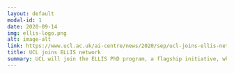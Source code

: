 ```yaml
---
layout: default
modal-id: 1
date: 2020-09-14
img: ellis-logo.png
alt: image-alt
link: https://www.ucl.ac.uk/ai-centre/news/2020/sep/ucl-joins-ellis-network
title: UCL joins ELLIS network
summary: UCL will join the ELLIS PhD program, a flagship initiative, where PhD students are fully funded and jointly supervised by top AI research groups throughout Europe. The ELLIS PhD program is open to applicants worldwide.
---
```




